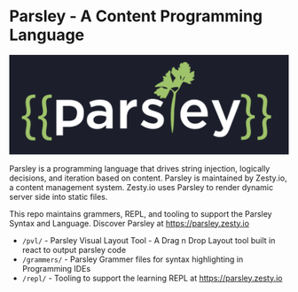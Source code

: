 # Parsley - A Content Programming Language

![Parsley Logo](assets/parsley-logo.png)

Parsley is a programming language that drives string injection, logically decisions, and iteration based on content. Parsley is maintained by Zesty.io, a content management system. Zesty.io uses Parsley to render dynamic server side into static files.  

This repo maintains grammers, REPL, and tooling to support the Parsley Syntax and Language. Discover Parsley at https://parsley.zesty.io

* `/pvl/` - Parsley Visual Layout Tool - A Drag n Drop Layout tool built in react to output parsley code
* `/grammers/` - Parsley Grammer files for syntax highlighting in Programming IDEs
* `/repl/` - Tooling to support the learning REPL at https://parsley.zesty.io